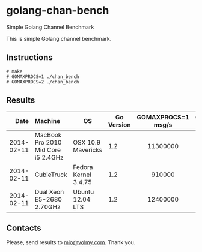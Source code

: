 golang-chan-bench
=================

Simple Golang Channel Benchmark

This is simple Golang channel benchmark.

## Instructions

```
# make
# GOMAXPROCS=1 ./chan_bench 
# GOMAXPROCS=2 ./chan_bench
```


## Results

| Date  | Machine   | OS | Go Version | GOMAXPROCS=1 msg/s | GOMAXPROCS=2 msg/s |
|------:|:----------|----|------------|:------------------:|:------------------:|
| 2014-02-11 | MacBook Pro 2010 Mid Core i5 2.4GHz | OSX 10.9 Mavericks  | 1.2 | 11300000 | 7300000 |
| 2014-02-11 | CubieTruck | Fedora Kernel 3.4.75 | 1.2 | 910000 | 1020000 |
| 2014-02-11 | Dual Xeon E5-2680 2.70GHz | Ubuntu 12.04 LTS | 1.2 | 12400000 | 7800000 |


## Contacts

Please, send results to mio@volmy.com. Thank you.
